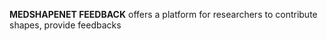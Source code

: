 **MEDSHAPENET FEEDBACK** offers a platform for researchers to contribute shapes, provide feedbacks  
